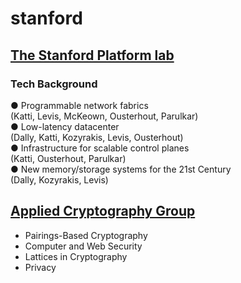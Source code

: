 # stanford
## [The Stanford Platform lab](http://platformlab.stanford.edu/index.html)  
### Tech Background
● Programmable network fabrics  
(Katti, Levis, McKeown, Ousterhout, Parulkar)  
● Low-latency datacenter  
(Dally, Katti, Kozyrakis, Levis, Ousterhout)  
● Infrastructure for scalable control planes  
(Katti, Ousterhout, Parulkar)  
● New memory/storage systems for the 21st Century  
(Dally, Kozyrakis, Levis)   


## [Applied Cryptography Group](https://crypto.stanford.edu/)
- Pairings-Based Cryptography
- Computer and Web Security  
- Lattices in Cryptography  
- Privacy
